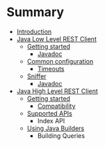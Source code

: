 # Summary

* [Introduction](README.md)
* [Java Low Level REST Client](java-low-level-rest-client.md)
  * [Getting started](java-low-level-rest-client/getting-started.md)
    * [Javadoc](java-low-level-rest-client/getting-started/javadoc.md)
  * [Common configuration](java-low-level-rest-client/common-configuration.md)
    * [Timeouts](java-low-level-rest-client/common-configuration/timeouts.md)
  * [Sniffer](java-low-level-rest-client/sniffer.md)
    * [Javadoc](java-low-level-rest-client/sniffer/javadoc.md)
* [Java High Level REST Client](java-high-level-rest-client.md)
  * [Getting started](java-high-level-rest-client/getting-started.md)
    * [Compatibility](java-high-level-rest-client/getting-started/compatibility.md)
  * [Supported APIs](java-high-level-rest-client/supported-apis.md)
    * Index API
  * [Using Java Builders](java-high-level-rest-client/using-java-builders.md)
    * Building Queries

